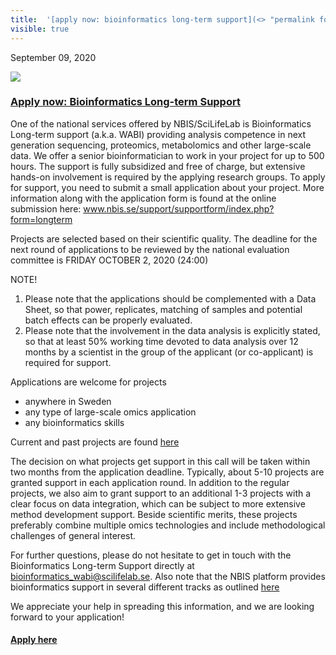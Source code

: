 ```yaml
---
title:  '[apply now: bioinformatics long-term support](<> "permalink for apply now: bioinformatics long-term support")'
visible: true
---
```

    

September 09, 2020

[![](/assets/img/logos/icon-share-twitter.png)](<https://twitter.com/share?url=https://nbis.se/news/2020/09/09/lts/> "Tweet it!")

###  [Apply now: Bioinformatics Long-term Support](<> "Permalink for Apply now: Bioinformatics Long-term Support")

One of the national services offered by NBIS/SciLifeLab is Bioinformatics Long-term support (a.k.a. WABI) providing analysis competence in next generation sequencing, proteomics, metabolomics and other large-scale data. We offer a senior bioinformatician to work in your project for up to 500 hours. The support is fully subsidized and free of charge, but extensive hands-on involvement is required by the applying research groups. To apply for support, you need to submit a small application about your project. More information along with the application form is found at the online submission here: www.nbis.se/support/supportform/index.php?form=longterm

Projects are selected based on their scientific quality. The deadline for the next round of applications to be reviewed by the national evaluation committee is FRIDAY OCTOBER 2, 2020 (24:00)

NOTE!

  1. Please note that the applications should be complemented with a Data Sheet, so that power, replicates, matching of samples and potential batch effects can be properly evaluated.
  2. Please note that the involvement in the data analysis is explicitly stated, so that at least 50% working time devoted to data analysis over 12 months by a scientist in the group of the applicant (or co-applicant) is required for support.



Applications are welcome for projects

  * anywhere in Sweden
  * any type of large-scale omics application
  * any bioinformatics skills



Current and past projects are found [here](<https://nbis.se/support/ltsprojects.html>)

The decision on what projects get support in this call will be taken within two months from the application deadline. Typically, about 5-10 projects are granted support in each application round. In addition to the regular projects, we also aim to grant support to an additional 1-3 projects with a clear focus on data integration, which can be subject to more extensive method development support. Beside scientific merits, these projects preferably combine multiple omics technologies and include methodological challenges of general interest.

For further questions, please do not hesitate to get in touch with the Bioinformatics Long-term Support directly at bioinformatics_wabi@scilifelab.se. Also note that the NBIS platform provides bioinformatics support in several different tracks as outlined [here](<https://nbis.se/support/>)

We appreciate your help in spreading this information, and we are looking forward to your application!

#### [Apply here](</support/supportform/index.php?form=longterm>)
